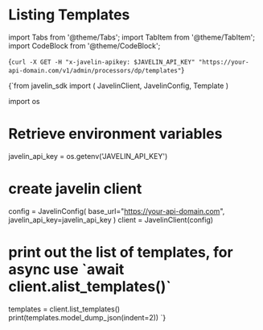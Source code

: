 # Listing Templates
import Tabs from '@theme/Tabs';
import TabItem from '@theme/TabItem';
import CodeBlock from '@theme/CodeBlock';

<Tabs>
<TabItem value="shell" label="Using the API:">

<CodeBlock
  language="python">
  {`
curl -X GET -H "x-javelin-apikey: $JAVELIN_API_KEY" "https://your-api-domain.com/v1/admin/processors/dp/templates"
`}
</CodeBlock>

</TabItem>

<TabItem value="py" label="In Python:">

<CodeBlock
  language="python"
  title="Javelin List Templates Example"
  showLineNumbers>
  {`from javelin_sdk import (
    JavelinClient,
    JavelinConfig,
    Template
)

import os

# Retrieve environment variables
javelin_api_key = os.getenv('JAVELIN_API_KEY')

# create javelin client
config = JavelinConfig(
    base_url="https://your-api-domain.com",
    javelin_api_key=javelin_api_key
)
client = JavelinClient(config)

# print out the list of templates, for async use \`await client.alist_templates()\`
templates = client.list_templates()
print(templates.model_dump_json(indent=2))
`}
</CodeBlock>

</TabItem>

</Tabs>
